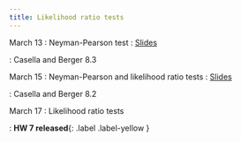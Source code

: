 ```yaml
---
title: Likelihood ratio tests
---
```


March 13
: Neyman-Pearson test
  : [Slides](https://sta711-s23.github.io/slides/lecture_23.pdf)

: Casella and Berger 8.3

March 15
: Neyman-Pearson and likelihood ratio tests
  : [Slides](https://sta711-s23.github.io/slides/lecture_24.pdf)

: Casella and Berger 8.2

March 17
: Likelihood ratio tests

: **HW 7 released**{: .label .label-yellow }
